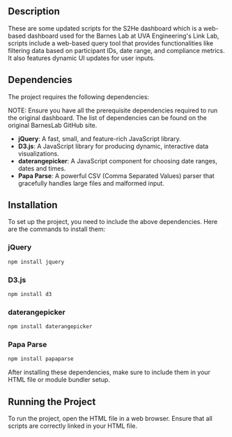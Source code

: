 ## Description
These are some updated scripts for the S2He dashboard which is a web-based dashboard used for the Barnes Lab at UVA Engineering's Link Lab, scripts include a web-based query tool that provides functionalities like filtering data based on participant IDs, date range, and compliance metrics. It also features dynamic UI updates for user inputs.


## Dependencies
The project requires the following dependencies:


NOTE: Ensure you have all the prerequisite dependencies required to run the original dashboard. The list of dependencies can be found on the original BarnesLab GitHub site. 

- **jQuery**: A fast, small, and feature-rich JavaScript library.
- **D3.js**: A JavaScript library for producing dynamic, interactive data visualizations.
- **daterangepicker**: A JavaScript component for choosing date ranges, dates and times.
- **Papa Parse**: A powerful CSV (Comma Separated Values) parser that gracefully handles large files and malformed input.

## Installation

To set up the project, you need to include the above dependencies. Here are the commands to install them:

### jQuery
```bash
npm install jquery
```

### D3.js
```bash
npm install d3
```

### daterangepicker
```bash
npm install daterangepicker
```

### Papa Parse
```bash
npm install papaparse
```

After installing these dependencies, make sure to include them in your HTML file or module bundler setup.

## Running the Project

To run the project, open the HTML file in a web browser. Ensure that all scripts are correctly linked in your HTML file.
